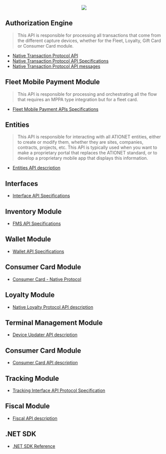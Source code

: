 <p align="center">
  <img src="https://github.com/Ationet/ationetdevconnect/raw/main/Content/Images/LogoDEVCONNECT300x317.png" />
</p>

## Authorization Engine
> This API is responsible for processing all transactions that come from the different capture devices,
> whether for the Fleet, Loyalty, Gift Card or Consumer Card module.

- [Native Transaction Protocol API](AN-Native_Protocol_Integration.md)
- [Native Transaction Protocol API Specifications](AN-Native_Transaction_Protocol-Spec.md)
- [Native Transaction Protocol API messages](AN-Native_Auth_Protocol_Messages.md)

## Fleet Mobile Payment Module
> This API is responsible for processing and orchestrating all the flow that requires an MPPA type integration but for a fleet card.

- [Fleet Mobile Payment APIs Specifications](FleetMobilePayment.md)

## Entities
> This API is responsible for interacting with all ATIONET entities, either to create or modify them, whether they are sites, companies, contracts, projects, etc.
> This API is typically used when you want to make a proprietary portal that replaces the ATIONET standard,
> or to develop a proprietary mobile app that displays this information.
- [Entities API description](http://api.ationet.com/Help)

## Interfaces
- [Interface API Specifications](AN-Native_Interface_Protocol-Spec.md)

## Inventory Module 
- [FMS API Specifications](AN-Native_Inventory_Protocol-Spec.md)

## Wallet Module 
- [Wallet API Specifications](AN-Native_Wallet_Protocol-Spec.md)

## Consumer Card Module
- [Consumer Card - Native Protocol](AN-Native_ConsumerCard.md)

## Loyalty Module
- [Native Loyalty Protocol API description](AN-Native_Loyalty_Protocol-Spec.md)

## Terminal Management Module
- [Device Updater API description](AN-Native_DeviceUpdater_Protocol-Spec.md)

## Consumer Card Module
- [Consumer Card API description](AN-Consumer_Card_API-Spec.md)

## Tracking Module
- [Tracking Interface API Protocol Specification](AN-Native-Tracking_Protocol-Spec.md)

## Fiscal Module
- [Fiscal API description](AN-Fiscal_API-Spec.md)

## .NET SDK
- [.NET SDK Reference](AN-SDK-Reference.md)

